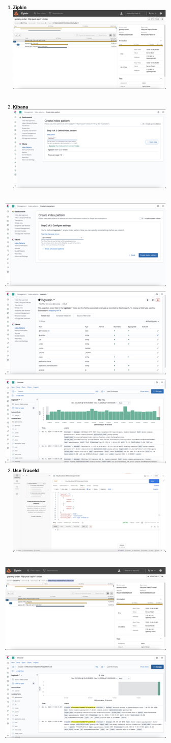 1. **Zipkin**
   ![Zipkin](./resource/1.png)
<br>

2. **Kibana**
   ![Kibana](./resource/2.png)
<br>

   ![Kibana](./resource/3.png)
<br>


   ![Zipkin](./resource/4.png)
<br>


   ![Zipkin](./resource/5.png)
<br>

2. **Use TraceId**
   ![Use TraceId](./resource/8.png)
<br>

   ![Use TraceId](./resource/9.png)
<br>

   ![Use TraceId](./resource/7.png)
<br>
